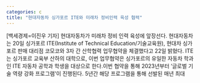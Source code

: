 ```yaml
---
categories: c
title: "현대자동차 싱가포르 ITE와 미래차 정비인력 육성 협력"
---
```

[백세경제=이진우 기자] 현대자동차가 미래차 정비 인력 육성에 앞장선다. 현대자동차는 20일 싱가포르 ITE(Institute of Technical Education/기술교육원), 현대차 싱가포르 판매 대리점 코모코와 3자 간 산학협력 업무협약을 체결했다고 22일 밝혔다. ITE는 싱가포르 교육부 산하의 대학으로, 이번 업무협약은 싱가포르의 유일한 자동차 학과인 ITE 자동차 공학과 학생을 대상으로 한다.이번 협약을 통해 2023년부터 ‘글로벌 기술 역량 강화 프로그램’이 진행된다. 5년간 해당 프로그램을 통해 선발된 매년 최대